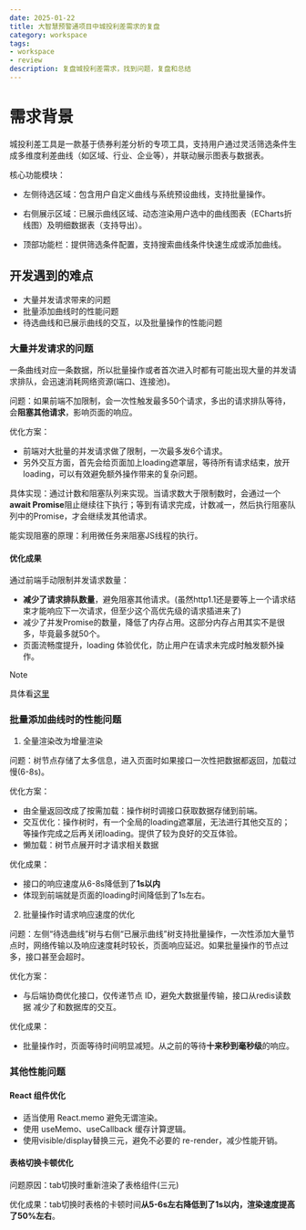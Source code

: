 ```yaml
---
date: 2025-01-22
title: 大智慧预警通项目中城投利差需求的复盘
category: workspace
tags:
- workspace
- review
description: 复盘城投利差需求，找到问题，复盘和总结
---
```


# 需求背景

城投利差工具是一款基于债券利差分析的专项工具，支持用户通过灵活筛选条件生成多维度利差曲线（如区域、行业、企业等），并联动展示图表与数据表。

核心功能模块：

- 左侧待选区域：包含用户自定义曲线与系统预设曲线，支持批量操作。

- 右侧展示区域：已展示曲线区域、动态渲染用户选中的曲线图表（ECharts折线图）及明细数据表（支持导出）。

- 顶部功能栏：提供筛选条件配置，支持搜索曲线条件快速生成或添加曲线。

## 开发遇到的难点

- 大量并发请求带来的问题
- 批量添加曲线时的性能问题
- 待选曲线和已展示曲线的交互，以及批量操作的性能问题

### 大量并发请求的问题

一条曲线对应一条数据，所以批量操作或者首次进入时都有可能出现大量的并发请求排队，会迅速消耗网络资源(端口、连接池)。

问题：如果前端不加限制，会一次性触发最多50个请求，多出的请求排队等待，会**阻塞其他请求**，影响页面的响应。

优化方案：
- 前端对大批量的并发请求做了限制，一次最多发6个请求。
- 另外交互方面，首先会给页面加上loading遮罩层，等待所有请求结束，放开loading，可以有效避免额外操作带来的复杂问题。

具体实现：通过计数和阻塞队列来实现。当请求数大于限制数时，会通过一个**await Promise**阻止继续往下执行；等到有请求完成，计数减一，然后执行阻塞队列中的Promise，才会继续发其他请求。

能实现阻塞的原理：利用微任务来阻塞JS线程的执行。

#### 优化成果

通过前端手动限制并发请求数量：

- **减少了请求排队数量**，避免阻塞其他请求。(虽然http1.1还是要等上一个请求结束才能响应下一次请求，但至少这个高优先级的请求插进来了)
- 减少了并发Promise的数量，降低了内存占用。这部分内存占用其实不是很多，毕竟最多就50个。
- 页面流畅度提升，loading 体验优化，防止用户在请求未完成时触发额外操作。

> [!NOTE]
> 具体看[这里](/posts/frontend/solutions/requestLimit)

### 批量添加曲线时的性能问题

1. 全量渲染改为增量渲染

问题：树节点存储了太多信息，进入页面时如果接口一次性把数据都返回，加载过慢(6-8s)。

优化方案：
- 由全量返回改成了按需加载：操作树时调接口获取数据存储到前端。
- 交互优化：操作树时，有一个全局的loading遮罩层，无法进行其他交互的；等操作完成之后再关闭loading。提供了较为良好的交互体验。
- 懒加载：树节点展开时才请求相关数据

优化成果：
- 接口的响应速度从6-8s降低到了**1s以内**
- 体现到前端就是页面的loading时间降低到了1s左右。

2. 批量操作时请求响应速度的优化

问题：左侧“待选曲线”树与右侧“已展示曲线”树支持批量操作，一次性添加大量节点时，网络传输以及响应速度耗时较长，页面响应延迟。如果批量操作的节点过多，接口甚至会超时。

优化方案：
- 与后端协商优化接口，仅传递节点 ID，避免大数据量传输，接口从redis读数据 减少了和数据库的交互。

优化成果：
- 批量操作时，页面等待时间明显减短。从之前的等待**十来秒到毫秒级**的响应。

### 其他性能问题

#### React 组件优化
- 适当使用 React.memo 避免无谓渲染。
- 使用 useMemo、useCallback 缓存计算逻辑。
- 使用visible/display替换三元，避免不必要的 re-render，减少性能开销。

#### 表格切换卡顿优化

问题原因：tab切换时重新渲染了表格组件(三元)

优化成果：tab切换时表格的卡顿时间**从5-6s左右降低到了1s以内，渲染速度提高了50%左右**。
